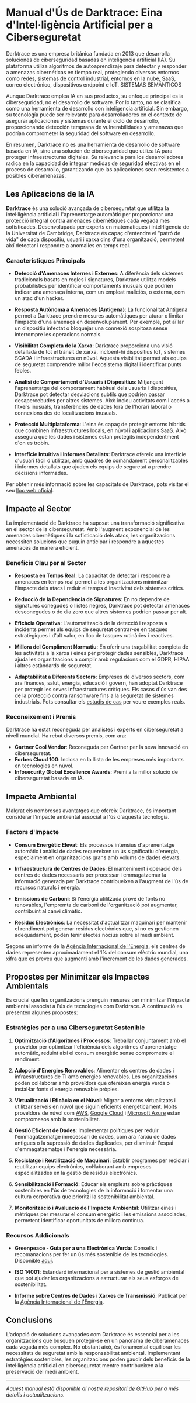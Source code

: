 # Manual d'Ús de Darktrace: Eina d'Intel·ligència Artificial per a Ciberseguretat

Darktrace es una empresa británica fundada en 2013 que desarrolla soluciones de ciberseguridad basadas en inteligencia artificial (IA). Su plataforma utiliza algoritmos de autoaprendizaje para detectar y responder a amenazas cibernéticas en tiempo real, protegiendo diversos entornos como redes, sistemas de control industrial, entornos en la nube, SaaS, correo electrónico, dispositivos endpoint e IoT. 
SISTEMAS SEMÁNTICOS

Aunque Darktrace emplea IA en sus productos, su enfoque principal es la ciberseguridad, no el desarrollo de software. Por lo tanto, no se clasifica como una herramienta de desarrollo con inteligencia artificial. Sin embargo, su tecnología puede ser relevante para desarrolladores en el contexto de asegurar aplicaciones y sistemas durante el ciclo de desarrollo, proporcionando detección temprana de vulnerabilidades y amenazas que podrían comprometer la seguridad del software en desarrollo.

En resumen, Darktrace no es una herramienta de desarrollo de software basada en IA, sino una solución de ciberseguridad que utiliza IA para proteger infraestructuras digitales. Su relevancia para los desarrolladores radica en la capacidad de integrar medidas de seguridad efectivas en el proceso de desarrollo, garantizando que las aplicaciones sean resistentes a posibles ciberamenazas.

## Les Aplicacions de la IA

**Darktrace** és una solució avançada de ciberseguretat que utilitza la intel·ligència artificial i l'aprenentatge automàtic per proporcionar una protecció integral contra amenaces cibernètiques cada vegada més sofisticades. Desenvolupada per experts en matemàtiques i intel·ligència de la Universitat de Cambridge, Darktrace és capaç d'entendre el "patró de vida" de cada dispositiu, usuari i xarxa dins d'una organització, permetent així detectar i respondre a anomalies en temps real.

### Característiques Principals

- **Detecció d'Amenaces Internes i Externes**: A diferència dels sistemes tradicionals basats en regles i signatures, Darktrace utilitza models probabilístics per identificar comportaments inusuals que podrien indicar una amenaça interna, com un empleat maliciós, o externa, com un atac d'un hacker.

- **Resposta Autònoma a Amenaces (Antigena)**: La funcionalitat [Antigena](https://www.darktrace.com/es/antigena) permet a Darktrace prendre mesures automàtiques per aturar o limitar l'impacte d'una amenaça en desenvolupament. Per exemple, pot aïllar un dispositiu infectat o bloquejar una connexió sospitosa sense interrompre les operacions normals.

- **Visibilitat Completa de la Xarxa**: Darktrace proporciona una visió detallada de tot el trànsit de xarxa, incloent-hi dispositius IoT, sistemes SCADA i infraestructures en núvol. Aquesta visibilitat permet als equips de seguretat comprendre millor l'ecosistema digital i identificar punts febles.

- **Anàlisi de Comportament d'Usuaris i Dispositius**: Mitjançant l'aprenentatge del comportament habitual dels usuaris i dispositius, Darktrace pot detectar desviacions subtils que podrien passar desapercebudes per altres sistemes. Això inclou activitats com l'accés a fitxers inusuals, transferències de dades fora de l'horari laboral o connexions des de localitzacions inusuals.

- **Protecció Multiplataforma**: L'eina és capaç de protegir entorns híbrids que combinen infraestructures locals, en núvol i aplicacions SaaS. Això assegura que les dades i sistemes estan protegits independentment d'on es trobin.

- **Interfície Intuïtiva i Informes Detallats**: Darktrace ofereix una interfície d'usuari fàcil d'utilitzar, amb quadres de comandament personalitzables i informes detallats que ajuden els equips de seguretat a prendre decisions informades.

Per obtenir més informació sobre les capacitats de Darktrace, pots visitar el seu [lloc web oficial](https://www.darktrace.com/es/).




## Impacte al Sector

La implementació de Darktrace ha suposat una transformació significativa en el sector de la ciberseguretat. Amb l'augment exponencial de les amenaces cibernètiques i la sofisticació dels atacs, les organitzacions necessiten solucions que puguin anticipar i respondre a aquestes amenaces de manera eficient.

### Beneficis Clau per al Sector

- **Resposta en Temps Real**: La capacitat de detectar i respondre a amenaces en temps real permet a les organitzacions minimitzar l'impacte dels atacs i reduir el temps d'inactivitat dels sistemes crítics.

- **Reducció de la Dependència de Signatures**: En no dependre de signatures conegudes o llistes negres, Darktrace pot detectar amenaces desconegudes o de dia zero que altres sistemes podrien passar per alt.

- **Eficàcia Operativa**: L'automatització de la detecció i resposta a incidents permet als equips de seguretat centrar-se en tasques estratègiques i d'alt valor, en lloc de tasques rutinàries i reactives.

- **Millora del Compliment Normatiu**: En oferir una traçabilitat completa de les activitats a la xarxa i eines per protegir dades sensibles, Darktrace ajuda les organitzacions a complir amb regulacions com el GDPR, HIPAA i altres estàndards de seguretat.

- **Adaptabilitat a Diferents Sectors**: Empreses de diversos sectors, com ara finances, salut, energia, educació i govern, han adoptat Darktrace per protegir les seves infraestructures crítiques. Els casos d'ús van des de la protecció contra ransomware fins a la seguretat de sistemes industrials. Pots consultar els [estudis de cas](https://www.darktrace.com/es/case-studies) per veure exemples reals.

### Reconeixement i Premis

Darktrace ha estat reconeguda per analistes i experts en ciberseguretat a nivell mundial. Ha rebut diversos premis, com ara:

- **Gartner Cool Vendor**: Reconeguda per Gartner per la seva innovació en ciberseguretat.
- **Forbes Cloud 100**: Inclosa en la llista de les empreses més importants en tecnologies en núvol.
- **Infosecurity Global Excellence Awards**: Premi a la millor solució de ciberseguretat basada en IA.




## Impacte Ambiental

Malgrat els nombrosos avantatges que ofereix Darktrace, és important considerar l'impacte ambiental associat a l'ús d'aquesta tecnologia.

### Factors d'Impacte

- **Consum Energètic Elevat**: Els processos intensius d'aprenentatge automàtic i anàlisi de dades requereixen un ús significatiu d'energia, especialment en organitzacions grans amb volums de dades elevats.

- **Infraestructura de Centres de Dades**: El manteniment i operació dels centres de dades necessaris per processar i emmagatzemar la informació generada per Darktrace contribueixen a l'augment de l'ús de recursos naturals i energia.

- **Emissions de Carboni**: Si l'energia utilitzada prové de fonts no renovables, l'empremta de carboni de l'organització pot augmentar, contribuint al canvi climàtic.

- **Residus Electrònics**: La necessitat d'actualitzar maquinari per mantenir el rendiment pot generar residus electrònics que, si no es gestionen adequadament, poden tenir efectes nocius sobre el medi ambient.

Segons un informe de la [Agència Internacional de l'Energia](https://www.iea.org/reports/data-centres-and-data-transmission-networks), els centres de dades representen aproximadament el 1% del consum elèctric mundial, una xifra que es preveu que augmenti amb l'increment de les dades generades.

## Propostes per Minimitzar els Impactes Ambientals

És crucial que les organitzacions prenguin mesures per minimitzar l'impacte ambiental associat a l'ús de tecnologies com Darktrace. A continuació es presenten algunes propostes:

### Estratègies per a una Ciberseguretat Sostenible

1. **Optimització d'Algoritmes i Processos**: Treballar conjuntament amb el proveïdor per optimitzar l'eficiència dels algoritmes d'aprenentatge automàtic, reduint així el consum energètic sense comprometre el rendiment.

2. **Adopció d'Energies Renovables**: Alimentar els centres de dades i infraestructures de TI amb energies renovables. Les organitzacions poden col·laborar amb proveïdors que ofereixen energia verda o instal·lar fonts d'energia renovable pròpies.

3. **Virtualització i Eficàcia en el Núvol**: Migrar a entorns virtualitzats i utilitzar serveis en núvol que siguin eficients energèticament. Molts proveïdors de núvol com [AWS](https://aws.amazon.com/es/about-aws/sustainability/), [Google Cloud](https://cloud.google.com/sustainability) i [Microsoft Azure](https://azure.microsoft.com/es-es/global-infrastructure/sustainability/) estan compromesos amb la sostenibilitat.

4. **Gestió Eficient de Dades**: Implementar polítiques per reduir l'emmagatzematge innecessari de dades, com ara l'arxiu de dades antigues o la supressió de dades duplicades, per disminuir l'espai d'emmagatzematge i l'energia necessària.

5. **Reciclatge i Reutilització de Maquinari**: Establir programes per reciclar i reutilitzar equips electrònics, col·laborant amb empreses especialitzades en la gestió de residus electrònics.

6. **Sensibilització i Formació**: Educar els empleats sobre pràctiques sostenibles en l'ús de tecnologies de la informació i fomentar una cultura corporativa que prioritzi la sostenibilitat ambiental.

7. **Monitorització i Avaluació de l'Impacte Ambiental**: Utilitzar eines i mètriques per mesurar el consum energètic i les emissions associades, permetent identificar oportunitats de millora contínua.

### Recursos Addicionals

- **Greenpeace - Guia per a una Electrònica Verda**: Consells i recomanacions per fer un ús més sostenible de les tecnologies. Disponible [aquí](https://www.greenpeace.org/international/story/29354/guide-green-electronics/).

- **ISO 14001**: Estàndard internacional per a sistemes de gestió ambiental que pot ajudar les organitzacions a estructurar els seus esforços de sostenibilitat.

- **Informe sobre Centres de Dades i Xarxes de Transmissió**: Publicat per la [Agència Internacional de l'Energia](https://www.iea.org/reports/data-centres-and-data-transmission-networks).





## Conclusions

L'adopció de solucions avançades com Darktrace és essencial per a les organitzacions que busquen protegir-se en un panorama de ciberamenaces cada vegada més complex. No obstant això, és fonamental equilibrar les necessitats de seguretat amb la responsabilitat ambiental. Implementant estratègies sostenibles, les organitzacions poden gaudir dels beneficis de la intel·ligència artificial en ciberseguretat mentre contribueixen a la preservació del medi ambient.

---

*Aquest manual està disponible al nostre [repositori de GitHub](https://github.com/nomdelusuari/nomdelrepositori) per a més detalls i actualitzacions.*
